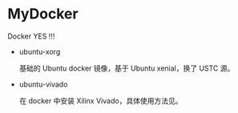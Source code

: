 # MyDocker
Docker YES !!!

- ubuntu-xorg

  基础的 Ubuntu docker 镜像，基于 Ubuntu xenial，换了 USTC 源。

- ubuntu-vivado

  在 docker 中安装 Xilinx Vivado，具体使用方法见[]()。
